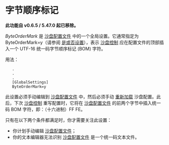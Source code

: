 # 字节顺序标记

**此功能自 v0.6.5 / 5.47.0 起已移除。**

_ByteOrderMark_ 是 [沙盘配置文件](SandboxieIni.md) 中的一个全局设置。它通常指定为 ByteOrderMark=y（请参阅 [是或否设置](YesOrNoSettings.md)），表示 [沙盘控制](SandboxieControl.md) 应在配置文件的顶部插入一个 UTF-16 统一码字节顺序标记 (BOM) 字符。

用法：

```
   .
   .
   .
   [GlobalSettings]
   ByteOrderMark=y
```

此设置必须手动编辑到 [沙盘配置文件](SandboxieIni.md) 中，然后必须手动 [重新加载](ConfigureMenu.md#reload-configuration) 沙盘配置。此后，下次 [沙盘控制](SandboxieControl.md) 重写配置时，它将在 [沙盘配置文件](SandboxieIni.md) 的前两个字节中插入统一码 BOM 字符，即：（十六进制）FF FE。

只有在以下两个条件都满足时，你才需要关注此设置：

* 你计划手动编辑 [沙盘配置文件](SandboxieIni.md)；
* 你的文本编辑器无法识别 [沙盘配置文件](SandboxieIni.md) 是一个统一码文本文件。

